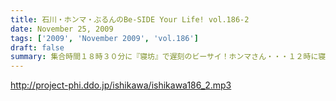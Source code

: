 ```yaml
---
title: 石川・ホンマ・ぶるんのBe-SIDE Your Life! vol.186-2
date: November 25, 2009
tags: ['2009', 'November 2009', 'vol.186']
draft: false
summary: 集合時間１８時３０分に『寝坊』で遅刻のビーサイ！ホンマさん・・・１２時に寝たそうで。そんな最中の、１２／２５のお知らせがたくさん！！来れる人もそうじゃない人も！！NAMAE
---
```


http://project-phi.ddo.jp/ishikawa/ishikawa186_2.mp3